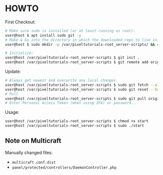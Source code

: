 # HOWTO
First Checkout:
```bash
# Make sure sudo is installed (or at least running as root):
user@host $ apt install sudo git -y
# Make & Go into the directory in which the downloaded repo to live in:
user@host $ sudo mkdir -p /var/pixeltutorials-root_server-scripts/ && cd /var/pixeltutorials-root_server-scripts/

# Initialize:
user@host /var/pixeltutorials-root_server-scripts $ git init .
user@host /var/pixeltutorials-root_server-scripts $ git remote add origin https://PixelTutorials@github.com/PixelTutorials/dedicated-server-scripts.git
```

Update:
```bash
# Always get newest and overwrite any local changes
user@host /var/pixeltutorials-root_server-scripts $ sudo git fetch --all
user@host /var/pixeltutorials-root_server-scripts $ sudo git reset --hard
# Pull
user@host /var/pixeltutorials-root_server-scripts $ sudo git pull origin master
# Enter Personal Access Token (when using 2FA) or password...
```

Usage:
```bash
user@host /var/pixeltutorials-root_server-scripts $ chmod +x start
user@host /var/pixeltutorials-root_server-scripts $ sudo ./start
```


## Note on Multicraft
Manually changed files:
* `multicraft.conf.dist`
* `panel/protected/controllers/DaemonController.php`